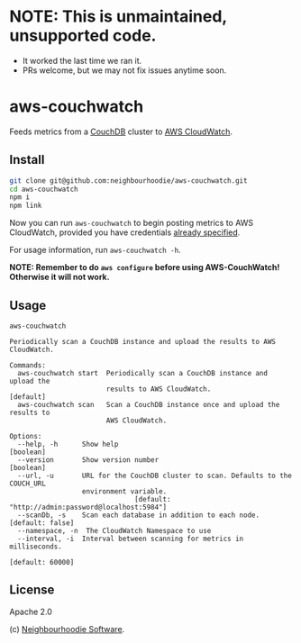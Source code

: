 # NOTE: This is unmaintained, unsupported code.
* It worked the last time we ran it.
* PRs welcome, but we may not fix issues anytime soon.

# aws-couchwatch

Feeds metrics from a [CouchDB](https://couchdb.apache.org/) cluster to [AWS CloudWatch](https://aws.amazon.com/cloudwatch/).

## Install

```bash
git clone git@github.com:neighbourhoodie/aws-couchwatch.git
cd aws-couchwatch
npm i
npm link
```

Now you can run `aws-couchwatch` to begin posting metrics to AWS CloudWatch, provided you have credentials [already specified](https://docs.aws.amazon.com/sdk-for-javascript/v2/developer-guide/loading-node-credentials-shared.html).

For usage information, run `aws-couchwatch -h`.

**NOTE: Remember to do `aws configure` before using AWS-CouchWatch! Otherwise it will not work.**

## Usage

```
aws-couchwatch

Periodically scan a CouchDB instance and upload the results to AWS CloudWatch.

Commands:
  aws-couchwatch start  Periodically scan a CouchDB instance and upload the
                        results to AWS CloudWatch.                     [default]
  aws-couchwatch scan   Scan a CouchDB instance once and upload the results to
                        AWS CloudWatch.

Options:
  --help, -h      Show help                                            [boolean]
  --version       Show version number                                  [boolean]
  --url, -u       URL for the CouchDB cluster to scan. Defaults to the COUCH_URL
                  environment variable.
                               [default: "http://admin:password@localhost:5984"]
  --scanDb, -s    Scan each database in addition to each node.  [default: false]
  --namespace, -n  The CloudWatch Namespace to use
  --interval, -i  Interval between scanning for metrics in milliseconds.
                                                                [default: 60000]
```

## License

Apache 2.0

(c) [Neighbourhoodie Software](https://neighbourhood.ie/).

